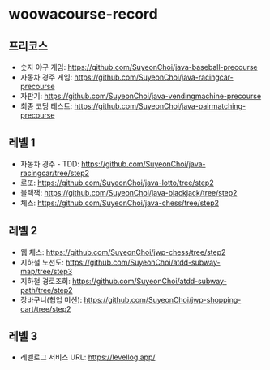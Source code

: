 # woowacourse-record

## 프리코스
- 숫자 야구 게임: https://github.com/SuyeonChoi/java-baseball-precourse
- 자동차 경주 게임: https://github.com/SuyeonChoi/java-racingcar-precourse
- 자판기: https://github.com/SuyeonChoi/java-vendingmachine-precourse
- 최종 코딩 테스트: https://github.com/SuyeonChoi/java-pairmatching-precourse

## 레벨 1
- 자동차 경주 - TDD: https://github.com/SuyeonChoi/java-racingcar/tree/step2
- 로또: https://github.com/SuyeonChoi/java-lotto/tree/step2
- 블랙잭: https://github.com/SuyeonChoi/java-blackjack/tree/step2
- 체스: https://github.com/SuyeonChoi/java-chess/tree/step2

## 레벨 2
- 웹 체스: https://github.com/SuyeonChoi/jwp-chess/tree/step2
- 지하철 노선도: https://github.com/SuyeonChoi/atdd-subway-map/tree/step3
- 지하철 경로조회: https://github.com/SuyeonChoi/atdd-subway-path/tree/step2
- 장바구니(협업 미션): https://github.com/SuyeonChoi/jwp-shopping-cart/tree/step2

## 레벨 3
- 레벨로그 서비스 URL: https://levellog.app/

